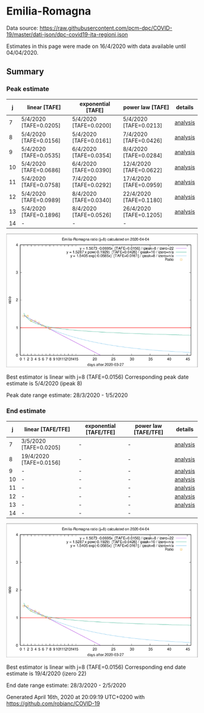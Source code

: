 # Emilia-Romagna


Data source: https://raw.githubusercontent.com/pcm-dpc/COVID-19/master/dati-json/dpc-covid19-ita-regioni.json

Estimates in this page were made on 16/4/2020 with data available until 04/04/2020.


## Summary 

### Peak estimate 
|j|linear [TAFE]|exponential [TAFE]|power law [TAFE]|details|
|---|----|-----------|---------|-------|
|7|5/4/2020 [TAFE=0.0205]|5/4/2020 [TAFE=0.0200]|5/4/2020 [TAFE=0.0213]|[analysis](COVID-19_emilia-romagna_j7_2020-04-04.md)|
|8|5/4/2020 [TAFE=0.0156]|5/4/2020 [TAFE=0.0161]|7/4/2020 [TAFE=0.0426]|[analysis](COVID-19_emilia-romagna_j8_2020-04-04.md)|
|9|5/4/2020 [TAFE=0.0535]|6/4/2020 [TAFE=0.0354]|8/4/2020 [TAFE=0.0284]|[analysis](COVID-19_emilia-romagna_j9_2020-04-04.md)|
|10|5/4/2020 [TAFE=0.0686]|6/4/2020 [TAFE=0.0390]|12/4/2020 [TAFE=0.0622]|[analysis](COVID-19_emilia-romagna_j10_2020-04-04.md)|
|11|5/4/2020 [TAFE=0.0758]|7/4/2020 [TAFE=0.0292]|17/4/2020 [TAFE=0.0959]|[analysis](COVID-19_emilia-romagna_j11_2020-04-04.md)|
|12|5/4/2020 [TAFE=0.0989]|8/4/2020 [TAFE=0.0340]|22/4/2020 [TAFE=0.1180]|[analysis](COVID-19_emilia-romagna_j12_2020-04-04.md)|
|13|5/4/2020 [TAFE=0.1896]|8/4/2020 [TAFE=0.0526]|26/4/2020 [TAFE=0.1205]|[analysis](COVID-19_emilia-romagna_j13_2020-04-04.md)|
|14|-|-|-||

![best peak estimate](COVID-19_emilia-romagna_j8_2020-04-04.png)

Best estimator is linear with j=8 (TAFE=0.0156)
Corresponding peak date estimate is 5/4/2020 (ipeak 8)


Peak date range estimate: 28/3/2020 - 1/5/2020

### End estimate 
|j|linear [TAFE/TFE]|exponential [TAFE/TFE]|power law [TAFE/TFE]|details|
|---|----|-----------|---------|-------|
|7|3/5/2020 [TAFE=0.0205]|-|-|[analysis](COVID-19_emilia-romagna_j7_2020-04-04.md)|
|8|19/4/2020 [TAFE=0.0156]|-|-|[analysis](COVID-19_emilia-romagna_j8_2020-04-04.md)|
|9|-|-|-|[analysis](COVID-19_emilia-romagna_j9_2020-04-04.md)|
|10|-|-|-|[analysis](COVID-19_emilia-romagna_j10_2020-04-04.md)|
|11|-|-|-|[analysis](COVID-19_emilia-romagna_j11_2020-04-04.md)|
|12|-|-|-|[analysis](COVID-19_emilia-romagna_j12_2020-04-04.md)|
|13|-|-|-|[analysis](COVID-19_emilia-romagna_j13_2020-04-04.md)|
|14|-|-|-||

![best zero estimate](COVID-19_emilia-romagna_j8_2020-04-04.png)

Best estimator is linear with j=8 (TAFE=0.0156)
Corresponding end date estimate is 19/4/2020 (izero 22)


End date range estimate: 28/3/2020 - 2/5/2020

Generated April 16th, 2020 at 20:09:19 UTC+0200 with https://github.com/robianc/COVID-19
